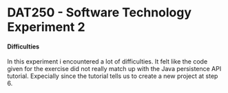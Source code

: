# DAT250 - Software Technology Experiment 2

#### Difficulties
 
In this experiment i encountered a lot of difficulties. It felt like the code given for the exercise did not really match up with the Java persistence API tutorial. Expecially since the tutorial tells us to create a new project at step 6.
